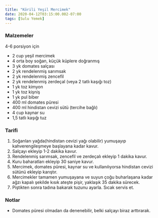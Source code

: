 ```yaml
---
title: "Körili Yeşil Mercimek"
date: 2020-04-12T03:15:00.002-07:00
tags: [Sulu Yemek]
---
```


### Malzemeler

4-6 porsiyon için

- 2 cup yeşil mercimek
- 4 orta boy soğan, küçük küplere doğranmış
- 3 yk domates salçası
- 2 yk rendelenmiş sarımsak
- 2 yk rendelenmiş zencefil
- 2 yk rendelenmiş zerdeçal (veya 2 tatlı kaşığı toz)
- 1 yk toz kimyon
- 1 yk toz kişniş
- 1 yk pul biber
- 400 ml domates püresi
- 400 ml hindistan cevizi sütü (tercihe bağlı)
- 4 cup kaynar su
- 1,5 tatlı kaşığı tuz

### Tarifi

1. Soğanları yağda(hindistan cevizi yağı olabilir) yumuşayıp kahverengileşmeye başlayana kadar kavur.
2. Salçayı ekleyip 1-2 dakika kavur.
3. Rendelenmiş sarımsak, zencefil ve zerdeçalı ekleyip 1 dakika kavur.
4. Kuru baharatları ekleyip 30 saniye kavur.
5. Mercimek, domates püresi, kaynar su ve kullanılıyorsa hindistan cevizi sütünü ekleyip karıştır.
6. Mercimekler tamamen yumuşayana ve suyun çoğu buharlaşana kadar ağzı kapalı şekilde kısık ateşte pişir, yaklaşık 35 dakika sürecek.
7. Piştikten sonra tadına bakarak tuzunu ayarla. Sıcak servis et.

### Notlar

- Domates püresi olmadan da denenebilir, belki salçayı biraz arttırarak.

